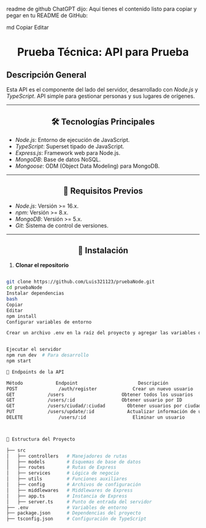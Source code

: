 readme de github
ChatGPT dijo:
Aquí tienes el contenido listo para copiar y pegar en tu README de GitHub:

md
Copiar
Editar
<div align="center">

# Prueba Técnica: API para Prueba

</div>

## Descripción General

Esta API es el componente del lado del servidor, desarrollado con *Node.js* y *TypeScript*. API simple para gestionar personas y sus lugares de orígenes.

---

<div align="center">

## 🛠 Tecnologías Principales

</div>

- *Node.js*: Entorno de ejecución de JavaScript.
- *TypeScript*: Superset tipado de JavaScript.
- *Express.js*: Framework web para Node.js.
- *MongoDB*: Base de datos NoSQL.
- *Mongoose*: ODM (Object Data Modeling) para MongoDB.

---

<div align="center">

## 👋 Requisitos Previos

</div>

- *Node.js*: Versión >= 16.x.
- *npm*: Versión >= 8.x.
- *MongoDB*: Versión >= 5.x.
- *Git*: Sistema de control de versiones.

---

<div align="center">

## 🔧 Instalación

</div>

1. **Clonar el repositorio**

```bash

git clone https://github.com/Luis321123/pruebaNode.git
cd pruebaNode
Instalar dependencias
bash
Copiar
Editar
npm install
Configurar variables de entorno

Crear un archivo .env en la raíz del proyecto y agregar las variables de entorno necesarias.


Ejecutar el servidor
npm run dev  # Para desarrollo
npm start  

📌 Endpoints de la API

Método	          Endpoint                  	Descripción
POST	           /auth/register	          Crear un nuevo usuario
GET	           /users	                  Obtener todos los usuarios
GET	           /users/:id	              Obtener usuario por ID
GET	           /users/ciudad/:ciudad    	Obtener usuarios por ciudad
PUT	           /users/update/:id	        Actualizar información de usuario
DELETE	           /users/:id	              Eliminar un usuario



🏰 Estructura del Proyecto

├── src
│   ├── controllers   # Manejadores de rutas
│   ├── models        # Esquemas de base de datos
│   ├── routes        # Rutas de Express
│   ├── services      # Lógica de negocio
│   ├── utils         # Funciones auxiliares
│   ├── config        # Archivos de configuración
│   ├── middlewares   # Middlewares de Express
│   ├── app.ts        # Instancia de Express
│   ├── server.ts     # Punto de entrada del servidor
├── .env              # Variables de entorno
├── package.json      # Dependencias del proyecto
├── tsconfig.json     # Configuración de TypeScript







